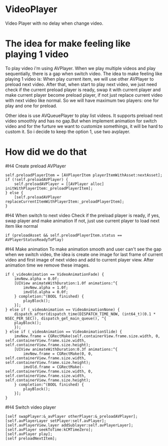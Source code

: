 # VideoPlayer
Video Player with no delay when change video.

# The idea for make feeling like playing 1 video
To play video i'm using AVPlayer. When we play multiple videos and play sequentially, there is a gap when switch video.
The idea to make feeling like playing 1 video is:
When play current item, we will use other AVPlayer to preload next video. 
After that, when start to play next video, we just need check if the current preload player is ready, swap it with current player and make current player become preload player, if not just replace current video with next video like normal.
So we will have maximum two players: one for play and one for preload.

Other idea is use AVQueuePlayer to play list videos. It supports preload next video smoothly and has no gap.But when implement animation for switch video and for the furture we want to customize somethings, it will be hard to custom it. So i decide to keep the option 1, use two avplayer.

# How did we do that

#H4 Create preload AVPlayer

    self.preloadPlayerItem = [AVPlayerItem playerItemWithAsset:nextAsset];
    if (!self.preloadAVPlayer) {
        self.preloadAVPlayer = [[AVPlayer alloc] initWithPlayerItem:_preloadPlayerItem];
    } else {
        [self.preloadAVPlayer replaceCurrentItemWithPlayerItem:_preloadPlayerItem];
    }

#H4 When switch to next video
 Check if the preload player is ready, if yes, swap player and make animation 
If not, just use current player to load next item like normal 

    if (preloadAsset && self.preloadPlayerItem.status == AVPlayerStatusReadyToPlay)

#H4 Make animation
To make animation smooth and user can't see the gap when we switch video, the idea is create one image for last frame of current video and first image of next video and add to current player view.
After animation time we remove these images.

    if (_videoAnimation == VideoAnimationFade) {
        imvNew.alpha = 0.0f;
        [UIView animateWithDuration:1.0f animations:^{
            imvNew.alpha = 1.0f;
            imvOld.alpha = 0.0f;
        } completion:^(BOOL finished) {
            playBlock();
        }];
    } else if (_videoAnimation == VideoAnimationNone) {
        dispatch_after(dispatch_time(DISPATCH_TIME_NOW, (int64_t)(0.1 * NSEC_PER_SEC)), dispatch_get_main_queue(), ^{
        playBlock();
        });
    } else if (_videoAnimation == VideoAnimationSlide) {
        imvNew.frame = CGRectMake(self.containerView.frame.size.width, 0, self.containerView.frame.size.width, self.containerView.frame.size.height);
        [UIView animateWithDuration:0.3f animations:^{
            imvNew.frame = CGRectMake(0, 0, self.containerView.frame.size.width, self.containerView.frame.size.height);
            imvOld.frame = CGRectMake(-self.containerView.frame.size.width, 0, self.containerView.frame.size.width, self.containerView.frame.size.height);
        } completion:^(BOOL finished) {
            playBlock();
        }];
    }

#H4 Switch video player

    [self swapPlayer:&_avPlayer otherPlayer:&_preloadAVPlayer];
    [self.avPlayerLayer setPlayer:self.avPlayer];
    [self.avPlayerView.layer addSublayer:self.avPlayerLayer];
    [self.avPlayer seekToTime:kCMTimeZero];
    [self.avPlayer play];
    [self preloadNextItem];

#